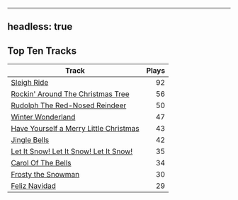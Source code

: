 
---
headless: true
---

## Top Ten Tracks

| Track | Plays |
| --- |  ---: |
|[Sleigh Ride](/songs/sleigh-ride)| 92|
|[Rockin' Around The Christmas Tree](/songs/rockin-around-the-christmas-tree)| 56|
|[Rudolph The Red-Nosed Reindeer](/songs/rudolph-the-red-nosed-reindeer)| 50|
|[Winter Wonderland](/songs/winter-wonderland)| 47|
|[Have Yourself a Merry Little Christmas](/songs/have-yourself-a-merry-little-christmas)| 43|
|[Jingle Bells](/songs/jingle-bells)| 42|
|[Let It Snow! Let It Snow! Let It Snow!](/songs/let-it-snow-let-it-snow-let-it-snow)| 35|
|[Carol Of The Bells](/songs/carol-of-the-bells)| 34|
|[Frosty the Snowman](/songs/frosty-the-snowman)| 30|
|[Feliz Navidad](/songs/feliz-navidad)| 29|
